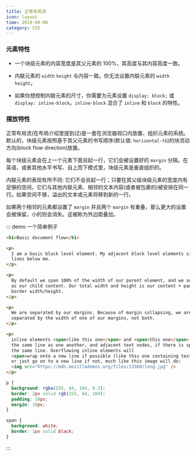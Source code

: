 ```yaml
---
title: 正常布局流
icon: layout
time: 2019-09-06
category: CSS
---
```


### 元素特性

- 一个块级元素的内容宽度是其父元素的 100%，其高度与其内容高度一致。

- 内联元素的 `width` `height` 与内容一致。你无法设置内联元素的 `width` `height`。

- 如果你想控制内联元素的尺寸，你需要为元素设置 `display: block;` 或 `display: inline-block`。`inline-block` 混合了 `inline` 和 `block` 的特性。

### 摆放特性

正常布局流(在布局介绍里提到过)是一套在浏览器视口内放置、组织元素的系统。默认的，块级元素按照基于其父元素的书写顺序(默认值: `horizontal-tb`)的块流动方向(block flow direction)放置。

每个块级元素会在上一个元素下面另起一行，它们会被设置好的 `margin` 分隔。在英语，或者其他水平书写、自上而下模式里，块级元素是垂直组织的。

内联元素的表现有所不同: 它们不会另起一行；只要在其父级块级元素的宽度内有足够的空间，它们与其他内联元素、相邻的文本内容(或者被包裹的)被安排在同一行。如果空间不够，溢出的文本或元素将移到新的一行。

如果两个相邻的元素都设置了 `margin` 并且两个 `margin` 有重叠，那么更大的设置会被保留，小的则会消失。这被称为外边距叠加。

::: demo 一个简单例子

```html
<h1>Basic document flow</h1>

<p>
  I am a basic block level element. My adjacent block level elements sit on new
  lines below me.
</p>

<p>
  By default we span 100% of the width of our parent element, and we are as tall
  as our child content. Our total width and height is our content + padding +
  border width/height.
</p>

<p>
  We are separated by our margins. Because of margin collapsing, we are
  separated by the width of one of our margins, not both.
</p>

<p>
  inline elements <span>like this one</span> and <span>this one</span> sit on
  the same line as one another, and adjacent text nodes, if there is space on
  the same line. Overflowing inline elements will
  <span>wrap onto a new line if possible (like this one containing text)</span>,
  or just go on to a new line if not, much like this image will do:
  <img src="https://mdn.mozillademos.org/files/13360/long.jpg" />
</p>
```

```css
p {
  background: rgba(255, 84, 104, 0.3);
  border: 2px solid rgb(255, 84, 104);
  padding: 10px;
  margin: 10px;
}

span {
  background: white;
  border: 1px solid black;
}
```

:::

